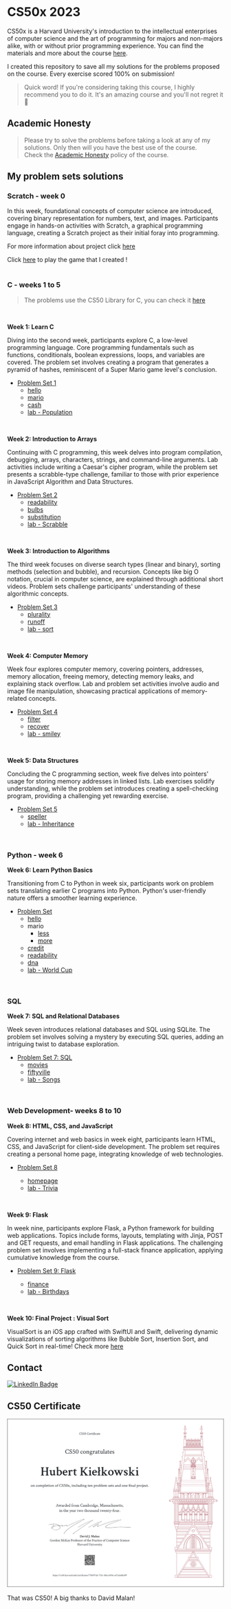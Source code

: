 CS50x 2023
==========

CS50x is a Harvard University's introduction to the intellectual enterprises of computer science and the art of programming for majors and non-majors alike, with or without prior programming experience. You can find the materials and more about the course [here](https://cs50.harvard.edu/x).

I created this repository to save all my solutions for the problems proposed on the course. Every exercise scored 100% on submission!

> Quick word! If you're considering taking this course, I highly recommend you to do it. It's an amazing course and you'll not regret it 🚀

Academic Honesty
------------------------------------------------------------------------------

> Please try to solve the problems before taking a look at any of my solutions. Only then will you have the best use of the course.\
> Check the [Academic Honesty](https://cs50.harvard.edu/x/2023/honesty/) policy of the course.

My problem sets solutions
------------------------------------------------------------------------------------------------

### Scratch - week 0

In this week, foundational concepts of computer science are introduced, covering binary representation for numbers, text, and images. Participants engage in hands-on activities with Scratch, a graphical programming language, creating a Scratch project as their initial foray into programming.

For more information about project click [here](https://github.com/bashubb/CS50x/tree/main/week0)

Click [here](https://scratch.mit.edu/projects/942685897/embed/) to play the game that I created !
<br><br>

### C - weeks 1 to 5

> The problems use the CS50 Library for C, you can check it [here](https://github.com/cs50/libcs50)
<br>

**Week 1: Learn C**

Diving into the second week, participants explore C, a low-level programming language. Core programming fundamentals such as functions, conditionals, boolean expressions, loops, and variables are covered. The problem set involves creating a program that generates a pyramid of hashes, reminiscent of a Super Mario game level's conclusion.

-   [Problem Set 1](https://github.com/bashubb/CS50x/tree/main/week1)
    -   [hello](https://github.com/bashubb/CS50x/tree/main/week1/problem_set1/hello)
    -   [mario](https://github.com/bashubb/CS50x/tree/main/week1/problem_set1/mario-more)
    -   [cash](https://github.com/bashubb/CS50x/tree/main/week1/problem_set1/cash)
    -   [lab - Population](https://github.com/bashubb/CS50x/tree/main/week1/lab1/Population)
<br>

**Week 2: Introduction to Arrays**

Continuing with C programming, this week delves into program compilation, debugging, arrays, characters, strings, and command-line arguments. Lab activities include writing a Caesar's cipher program, while the problem set presents a scrabble-type challenge, familiar to those with prior experience in JavaScript Algorithm and Data Structures.

-   [Problem Set 2](https://github.com/bashubb/CS50x/tree/main/week2)
    -   [readability](https://github.com/bashubb/CS50x/tree/main/week2/problem_set2/readability)
    -   [bulbs](https://github.com/bashubb/CS50x/tree/main/week2/problem_set2/bulbs)
    -   [substitution](https://github.com/bashubb/CS50x/tree/main/week2/problem_set2/substitution)
    -   [lab - Scrabble](https://github.com/bashubb/CS50x/tree/main/week2/lab2/scrabble)
<br>

**Week 3: Introduction to Algorithms**

The third week focuses on diverse search types (linear and binary), sorting methods (selection and bubble), and recursion. Concepts like big O notation, crucial in computer science, are explained through additional short videos. Problem sets challenge participants' understanding of these algorithmic concepts.

-   [Problem Set 3](https://github.com/bashubb/CS50x/tree/main/week3)
    -   [plurality](https://github.com/bashubb/CS50x/tree/main/week3/problem_set3/plurality)
    -   [runoff](https://github.com/bashubb/CS50x/tree/main/week3/problem_set3/runoff)
    -   [lab - sort](https://github.com/bashubb/CS50x/tree/main/week3/lab3/sort)
<br>

**Week 4: Computer Memory**

Week four explores computer memory, covering pointers, addresses, memory allocation, freeing memory, detecting memory leaks, and explaining stack overflow. Lab and problem set activities involve audio and image file manipulation, showcasing practical applications of memory-related concepts.

-   [Problem Set 4](https://github.com/bashubb/CS50x/tree/main/week4)
    -   [filter](https://github.com/bashubb/CS50x/tree/main/week4/problem_set4/filter-less)
    -   [recover](https://github.com/bashubb/CS50x/tree/main/week4/problem_set4/recover)
    -   [lab - smiley](https://github.com/bashubb/CS50x/tree/main/week4/lab4/smiley)
<br>

**Week 5: Data Structures**

Concluding the C programming section, week five delves into pointers' usage for storing memory addresses in linked lists. Lab exercises solidify understanding, while the problem set introduces creating a spell-checking program, providing a challenging yet rewarding exercise.

-   [Problem Set 5](https://github.com/bashubb/CS50x/tree/main/week5)
    -   [speller](https://github.com/bashubb/CS50x/tree/main/week5/problem_set5/speller)
    -   [lab - Inheritance](https://github.com/bashubb/CS50x/tree/main/week5/lab5)
<br>

### Python - week 6


**Week 6: Learn Python Basics**

Transitioning from C to Python in week six, participants work on problem sets translating earlier C programs into Python. Python's user-friendly nature offers a smoother learning experience.

-   [Problem Set](https://github.com/bashubb/CS50x/tree/main/week6)
    -   [hello](https://github.com/bashubb/CS50x/tree/main/week6/problem_set6/sentimental-hello)
    -   mario
        -   [less](https://github.com/bashubb/CS50x/tree/main/week6/problem_set6/sentimental-mario-less)
        -   [more](https://github.com/bashubb/CS50x/tree/main/week6/problem_set6/sentimental-mario-more)
    -   [credit](https://github.com/bashubb/CS50x/tree/main/week6/problem_set6/sentimental-credit)
    -   [readability](https://github.com/bashubb/CS50x/tree/main/week6/problem_set6/sentimental-readability)
    -   [dna](https://github.com/bashubb/CS50x/tree/main/week6/problem_set6/dna)
    -   [lab - World Cup](https://github.com/bashubb/CS50x/tree/main/week6/lab6/world-cup)
<br>


### SQL


**Week 7: SQL and Relational Databases**

Week seven introduces relational databases and SQL using SQLite. The problem set involves solving a mystery by executing SQL queries, adding an intriguing twist to database exploration.

-   [Problem Set 7: SQL](https://github.com/bashubb/CS50x/tree/main/week7)
    -   [movies](https://github.com/bashubb/CS50x/tree/main/week7/problem_set7/movies)
    -   [fiftyville](https://github.com/bashubb/CS50x/tree/main/week7/problem_set7/fiftyville)
    -   [lab - Songs](https://github.com/bashubb/CS50x/tree/main/week7/lab7/songs)
<br>


### Web Development- weeks 8 to 10


**Week 8: HTML, CSS, and JavaScript**

Covering internet and web basics in week eight, participants learn HTML, CSS, and JavaScript for client-side development. The problem set requires creating a personal home page, integrating knowledge of web technologies.

-   [Problem Set 8](https://github.com/bashubb/CS50x/tree/main/week8)

    -   [homepage](https://github.com/bashubb/CS50x/tree/main/week8/problem_set8/homepage)
    -   [lab - Trivia](https://github.com/bashubb/CS50x/tree/main/week8/lab8/trivia)
<br>

**Week 9: Flask**

In week nine, participants explore Flask, a Python framework for building web applications. Topics include forms, layouts, templating with Jinja, POST and GET requests, and email handling in Flask applications. The challenging problem set involves implementing a full-stack finance application, applying cumulative knowledge from the course.

-   [Problem Set 9: Flask](https://github.com/bashubb/CS50x/tree/main/week9)

    -   [finance](https://github.com/bashubb/CS50x/tree/main/week9/problem_set9/finance)
    -   [lab - Birthdays](https://github.com/bashubb/CS50x/tree/main/week9/lab9/birthdays)
<br>

**Week 10: Final Project : Visual Sort**

VisualSort is an iOS app crafted with SwiftUI and Swift, delivering dynamic visualizations of sorting algorithms like Bubble Sort, Insertion Sort, and Quick Sort in real-time!
Check more [here](https://github.com/bashubb/VisualSort)
<br>

Contact
------------------------------------------------------------

[![LinkedIn Badge](https://camo.githubusercontent.com/7a1ce969e97f56c488f443b0095cd33879fd7e83a5695484496d3c3d4cb3a980/68747470733a2f2f696d672e736869656c64732e696f2f62616467652f676574253230696e253230746f756368212d3030373742353f7374796c653d666c6174266c6f676f3d6c696e6b6564696e266c6f676f436f6c6f723d7768697465)](https://linkedin.com/in/hubert-kielkowski)

CS50 Certificate
------------------------------------------------------------------------------

<img src="https://github.com/bashubb/CS50x/blob/main/CS50x%20certificate.png">

That was CS50! A big thanks to David Malan!
